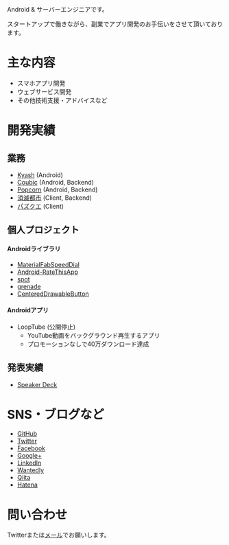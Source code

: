 Android & サーバーエンジニアです。

スタートアップで働きながら、副業でアプリ開発のお手伝いをさせて頂いております。

# 主な内容

- スマホアプリ開発
- ウェブサービス開発
- その他技術支援・アドバイスなど

# 開発実績

## 業務

- [Kyash](https://kyash.co/) (Android)
- [Coubic](https://coubic.com/) (Android, Backend)
- [Popcorn](https://popcorn.coubic.com/) (Android, Backend)
- [消滅都市](http://shoumetsu.wrightflyer.net/) (Client, Backend)
- [パズクエ](http://puzzque.wrightflyer.net/) (Client)
 
## 個人プロジェクト

#### Androidライブラリ

- [MaterialFabSpeedDial](https://github.com/kobakei/MaterialFabSpeedDial)
- [Android-RateThisApp](https://github.com/kobakei/Android-RateThisApp)
- [spot](https://github.com/kobakei/spot)
- [grenade](https://github.com/kobakei/grenade)
- [CenteredDrawableButton](https://github.com/kobakei/CenteredDrawableButton)

#### Androidアプリ

- LoopTube (公開停止)
  - YouTube動画をバックグラウンド再生するアプリ
  - プロモーションなしで40万ダウンロード達成

## 発表実績

- [Speaker Deck](https://speakerdeck.com/kobakei)

# SNS・ブログなど

* [GitHub](https://github.com/kobakei)
* [Twitter](https://twitter.com/kobakei122)
* [Facebook](http://www.facebook.com/ksk.kbys)
* [Google+](https://plus.google.com/100383508419247156880/posts)
* [LinkedIn](http://www.linkedin.com/profile/view?id=79059247&trk=tab_pro)
* [Wantedly](https://www.wantedly.com/users/13255)
* [Qiita](http://qiita.com/kobakei)
* [Hatena](http://kobakei.hatenadiary.jp/)

# 問い合わせ

Twitterまたは[メール](mailto:kobakei122@gmail.com)でお願いします。
